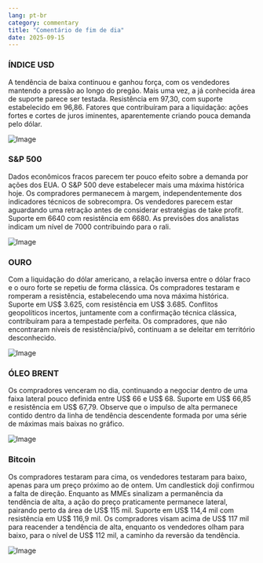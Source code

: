 ```yaml
---
lang: pt-br
category: commentary
title: "Comentário de fim de dia"
date: 2025-09-15
---
```


### ÍNDICE USD

A tendência de baixa continuou e ganhou força, com os vendedores mantendo a pressão ao longo do pregão. Mais uma vez, a já conhecida área de suporte parece ser testada. Resistência em 97,30, com suporte estabelecido em 96,86. Fatores que contribuíram para a liquidação: ações fortes e cortes de juros iminentes, aparentemente criando pouca demanda pelo dólar.

![Image](https://markleighedu.github.io/img/Sep-2025/15-Sep-2025/usdindex.jpg)

### S&P 500

Dados econômicos fracos parecem ter pouco efeito sobre a demanda por ações dos EUA. O S&P 500 deve estabelecer mais uma máxima histórica hoje. Os compradores permanecem à margem, independentemente dos indicadores técnicos de sobrecompra. Os vendedores parecem estar aguardando uma retração antes de considerar estratégias de take profit. Suporte em 6640 com resistência em 6680. As previsões dos analistas indicam um nível de 7000 contribuindo para o rali.

![Image](https://markleighedu.github.io/img/Sep-2025/15-Sep-2025/sp500.jpg)

### OURO

Com a liquidação do dólar americano, a relação inversa entre o dólar fraco e o ouro forte se repetiu de forma clássica. Os compradores testaram e romperam a resistência, estabelecendo uma nova máxima histórica. Suporte em US$ 3.625, com resistência em US$ 3.685. Conflitos geopolíticos incertos, juntamente com a confirmação técnica clássica, contribuíram para a tempestade perfeita. Os compradores, que não encontraram níveis de resistência/pivô, continuam a se deleitar em território desconhecido.

![Image](https://markleighedu.github.io/img/Sep-2025/15-Sep-2025/gold.jpg)

### ÓLEO BRENT

Os compradores venceram no dia, continuando a negociar dentro de uma faixa lateral pouco definida entre US$ 66 e US$ 68. Suporte em US$ 66,85 e resistência em US$ 67,79. Observe que o impulso de alta permanece contido dentro da linha de tendência descendente formada por uma série de máximas mais baixas no gráfico.

![Image](https://markleighedu.github.io/img/Sep-2025/15-Sep-2025/brentoil.jpg)

### Bitcoin

Os compradores testaram para cima, os vendedores testaram para baixo, apenas para um preço próximo ao de ontem. Um candlestick doji confirmou a falta de direção. Enquanto as MMEs sinalizam a permanência da tendência de alta, a ação do preço praticamente permanece lateral, pairando perto da área de US$ 115 mil. Suporte em US$ 114,4 mil com resistência em US$ 116,9 mil. Os compradores visam acima de US$ 117 mil para reacender a tendência de alta, enquanto os vendedores olham para baixo, para o nível de US$ 112 mil, a caminho da reversão da tendência.

![Image](https://markleighedu.github.io/img/Sep-2025/15-Sep-2025/bitcoin.jpg)

